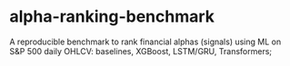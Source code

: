 # alpha-ranking-benchmark
A reproducible benchmark to rank financial alphas (signals) using ML on S&amp;P 500 daily OHLCV: baselines, XGBoost, LSTM/GRU, Transformers;

